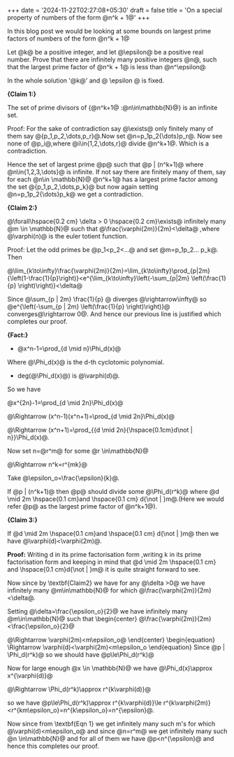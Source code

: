 +++
date = '2024-11-22T02:27:08+05:30'
draft = false
title = 'On a special property of numbers of the form @n^k + 1@'
+++

In this blog post we would be looking at some bounds on largest prime factors of numbers of the form @n^k + 1@ 

Let @k@ be a positive integer, and let @\epsilon@ be a positive real number. Prove that there are infinitely many positive integers @n@, such that the largest prime factor of @n^k + 1@ is less than @n^\epsilon@ 

In the whole solution '@k@' and @ \epsilon @ is fixed.

**{Claim 1:}**

The set of prime divisors of \{@n^k+1@ :@n\in\mathbb{N}@\} is an infinite set.

Proof:
For the sake of contradiction say @\exists@ only finitely many of them say @\{p_1,p_2,\dots,p_r\}@.Now set @n=p_1p_2{\dots}p_r@. Now see none of @p_i@,where @i\in\{1,2,\dots,r\}@ divide @n^k+1@. Which is a contradiction.

Hence the set of largest prime @p@ such that @p | (n^k+1)@ where @n\in\{1,2,3,\dots\}@ is infinite. If not say there are finitely many of them, say for each @n\in \mathbb{N}@ @n^k+1@ has a largest prime factor among the set @\{p_1,p_2,\dots,p_k\}@ but now again setting @n=p_1p_2{\dots}p_k@ we get a contradiction.

**{Claim 2:}**

@\forall\hspace{0.2 cm} \delta > 0 \hspace{0.2 cm}\exists@ infinitely many @m \in \mathbb{N}@
such that  @\frac{\varphi(2m)}{2m}<\delta@ ,where @\varphi(n)@ is the euler totient function.

Proof: 
 Let the odd primes be @p_1<p_2<...@ and set @m=p_1p_2... p_k@. Then

@\lim_{k\to\infty}\frac{\varphi(2m)}{2m}=\lim_{k\to\infty}\prod_{p|2m}{\left(1-\frac{1}{p}\right)}<e^{\lim_{k\to\infty}\left(-\sum_{p|2m} \left(\frac{1}{p} \right)\right)}<\delta@ 

Since @\sum_{p | 2m} \frac{1}{p} @ diverges @\rightarrow\infty@ so @e^{\left(-\sum_{p | 2m} \left(\frac{1}{p} \right)\right)}@ 
converges@\rightarrow 0@. And hence our previous line is justified which completes our proof.


**{Fact:}**

-  @x^n-1=\prod_{d \mid n}\Phi_d(x)@

Where @\Phi_d(x)@ is the d-th cyclotomic polynomial.
-  deg(@\Phi_d(x)@) is @\varphi(d)@.

So we have

@x^{2n}-1=\prod_{d \mid 2n}\Phi_d(x)@

@\Rightarrow (x^n-1)(x^n+1)=\prod_{d \mid 2n}\Phi_d(x)@

@\Rightarrow (x^n+1)=\prod_{{d \mid 2n}{\hspace{0.1cm}d\not | n}}\Phi_d(x)@.


Now set n=@r^m@ for some @r \in\mathbb{N}@

@\Rightarrow n^k=r^{mk}@

Take @\epsilon_o=\frac{\epsilon}{k}@.

If @p | (n^k+1)@ then @p@ should divide some @\Phi_d(r^k)@ where @d \mid 2m \hspace{0.1 cm}and \hspace{0.1 cm} d{\not | }m@.(Here we would refer @p@ as the largest prime factor of @n^k+1@).


**{Claim 3:}**

If @d \mid 2m \hspace{0.1 cm}and \hspace{0.1 cm} d{\not | }m@ then we have @\varphi(d)<\varphi(2m)@.

**Proof:**
Writing d in its prime factorisation form ,writing k in its prime factorisation form and keeping in mind that @d \mid 2m \hspace{0.1 cm} and \hspace{0.1 cm}d{\not | }m@ it is quite straight forward to see.


Now since by \textbf{Claim2} we have for any @\delta >0@ we have infinitely many @m\in\mathbb{N}@ for which @\frac{\varphi(2m)}{2m}<\delta@.

Setting @\delta=\frac{\epsilon_o}{2}@ we have infinitely many @m\in\mathbb{N}@  such that
\begin{center}
    @\frac{\varphi(2m)}{2m}<\frac{\epsilon_o}{2}@

@\Rightarrow \varphi(2m)<m\epsilon_o@
\end{center}
\begin{equation}
    \Rightarrow \varphi(d)<\varphi(2m)<m\epsilon_o 
\end{equation}
Since @p | \Phi_d(r^k)@ so we should have @p\le\Phi_d(r^k)@ 

Now for large enough @x \in \mathbb{N}@ we have @\Phi_d(x)\approx x^{\varphi(d)}@

@\Rightarrow \Phi_d(r^k)\approx r^{k\varphi(d)}@

so we have @p\le\Phi_d(r^k)\approx r^{k\varphi(d)}\le r^{k\varphi(2m)}<r^{km\epsilon_o}=n^{k\epsilon_o}=n^{\epsilon}@.


Now since from \textbf{Eqn 1} we get infinitely many such m's for which @\varphi(d)<m\epsilon_o@ and since @n=r^m@ we get infinitely many such @n \in\mathbb{N}@ and for all of them we have @p<n^{\epsilon}@  and hence this completes our proof. 
